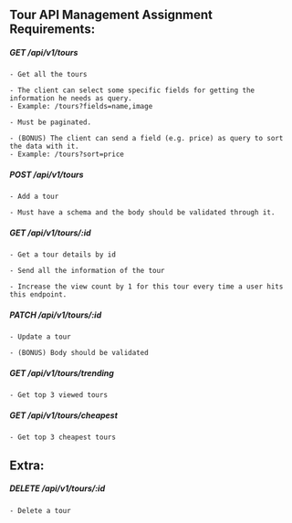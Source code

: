 ## Tour API Management Assignment Requirements:

##### GET /api/v1/tours

    - Get all the tours

    - The client can select some specific fields for getting the information he needs as query.
    - Example: /tours?fields=name,image

    - Must be paginated.

    - (BONUS) The client can send a field (e.g. price) as query to sort the data with it.
    - Example: /tours?sort=price

##### POST /api/v1/tours

    - Add a tour

    - Must have a schema and the body should be validated through it.

##### GET /api/v1/tours/:id

    - Get a tour details by id

    - Send all the information of the tour

    - Increase the view count by 1 for this tour every time a user hits this endpoint.

##### PATCH /api/v1/tours/:id

    - Update a tour

    - (BONUS) Body should be validated

##### GET /api/v1/tours/trending

    - Get top 3 viewed tours

##### GET /api/v1/tours/cheapest

    - Get top 3 cheapest tours

## Extra:

##### DELETE /api/v1/tours/:id

    - Delete a tour
